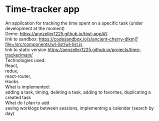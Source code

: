 # Time-tracker app <br>
An application for tracking the time spent on a specific task (under development at the moment) <br>
Demo: https://annzeller1225.github.io/test-app/#/  <br>
link to sandbox: https://codesandbox.io/s/ancient-cherry-dlkmj?file=/src/components/wl-list/wl-list.js <br>
link to static version https://annzeller1225.github.io/projects/time-tracker/main/ <br>
Technologies used: <br>
React, <br>
redux,<br>
 react-router,<br> 
 Hooks <br>
What is implemented: <br>
adding a task, timing, deleting a task, adding to favorites, duplicating a created task <br>
What do I plan to add<br>
saving worklogs between sessions, implementing a calendar (search by day)
